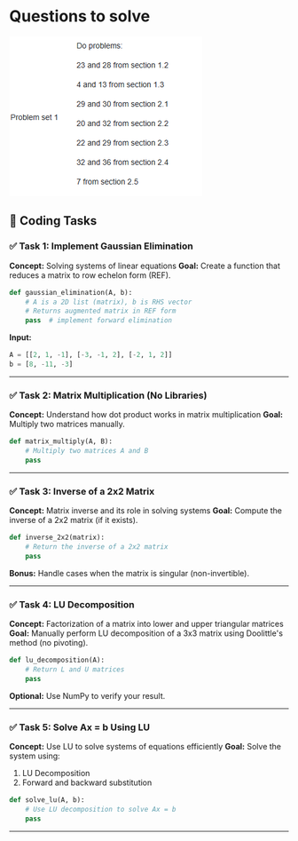 # Questions to solve

![alt text](image.png)

## 🔧 Coding Tasks 
### ✅ **Task 1: Implement Gaussian Elimination**

**Concept:** Solving systems of linear equations
**Goal:** Create a function that reduces a matrix to row echelon form (REF).

```python
def gaussian_elimination(A, b):
    # A is a 2D list (matrix), b is RHS vector
    # Returns augmented matrix in REF form
    pass  # implement forward elimination
```

**Input:**

```python
A = [[2, 1, -1], [-3, -1, 2], [-2, 1, 2]]
b = [8, -11, -3]
```

---

### ✅ **Task 2: Matrix Multiplication (No Libraries)**

**Concept:** Understand how dot product works in matrix multiplication
**Goal:** Multiply two matrices manually.

```python
def matrix_multiply(A, B):
    # Multiply two matrices A and B
    pass
```



---

### ✅ **Task 3: Inverse of a 2x2 Matrix**

**Concept:** Matrix inverse and its role in solving systems
**Goal:** Compute the inverse of a 2x2 matrix (if it exists).

```python
def inverse_2x2(matrix):
    # Return the inverse of a 2x2 matrix
    pass
```

**Bonus:** Handle cases when the matrix is singular (non-invertible).

---

### ✅ **Task 4: LU Decomposition**

**Concept:** Factorization of a matrix into lower and upper triangular matrices
**Goal:** Manually perform LU decomposition of a 3x3 matrix using Doolittle's method (no pivoting).

```python
def lu_decomposition(A):
    # Return L and U matrices
    pass
```

**Optional:** Use NumPy to verify your result.

---

### ✅ **Task 5: Solve Ax = b Using LU**

**Concept:** Use LU to solve systems of equations efficiently
**Goal:** Solve the system using:

1. LU Decomposition
2. Forward and backward substitution

```python
def solve_lu(A, b):
    # Use LU decomposition to solve Ax = b
    pass
```

---
